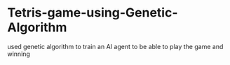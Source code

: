 # Tetris-game-using-Genetic-Algorithm

used genetic algorithm to train an AI agent to be able to play the game and winning
